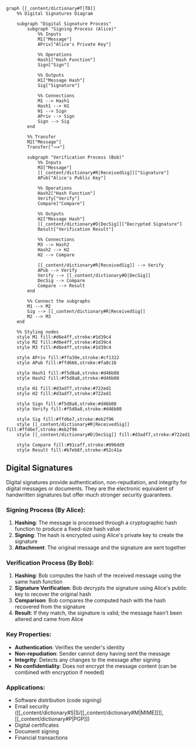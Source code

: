```mermaid
graph [[_content/dictionary#T|TD]]
    %% Digital Signatures Diagram

    subgraph "Digital Signature Process"
        subgraph "Signing Process (Alice)"
            %% Inputs
            M1["Message"]
            APriv["Alice's Private Key"]

            %% Operations
            Hash1["Hash Function"]
            Sign["Sign"]

            %% Outputs
            H1["Message Hash"]
            Sig["Signature"]

            %% Connections
            M1 --> Hash1
            Hash1 --> H1
            H1 --> Sign
            APriv --> Sign
            Sign --> Sig
        end

        %% Transfer
        M2["Message"] 
        Transfer["⟹"]

        subgraph "Verification Process (Bob)"
            %% Inputs
            M3["Message"]
            [[_content/dictionary#R|ReceivedSig]]["Signature"]
            APub["Alice's Public Key"]

            %% Operations
            Hash2["Hash Function"]
            Verify["Verify"]
            Compare["Compare"]

            %% Outputs
            H2["Message Hash"]
            [[_content/dictionary#D|DecSig]]["Decrypted Signature"]
            Result["Verification Result"]

            %% Connections
            M3 --> Hash2
            Hash2 --> H2
            H2 --> Compare

            [[_content/dictionary#R|ReceivedSig]] --> Verify
            APub --> Verify
            Verify --> [[_content/dictionary#D|DecSig]]
            DecSig --> Compare
            Compare --> Result
        end

        %% Connect the subgraphs
        M1 --> M2
        Sig --> [[_content/dictionary#R|ReceivedSig]]
        M2 --> M3
    end

    %% Styling nodes
    style M1 fill:#d6e4ff,stroke:#1d39c4
    style M2 fill:#d6e4ff,stroke:#1d39c4
    style M3 fill:#d6e4ff,stroke:#1d39c4

    style APriv fill:#ffa39e,stroke:#cf1322
    style APub fill:#ffd666,stroke:#fa8c16

    style Hash1 fill:#f5d8a8,stroke:#d46b08
    style Hash2 fill:#f5d8a8,stroke:#d46b08

    style H1 fill:#d3adf7,stroke:#722ed1
    style H2 fill:#d3adf7,stroke:#722ed1

    style Sign fill:#f5d8a8,stroke:#d46b08
    style Verify fill:#f5d8a8,stroke:#d46b08

    style Sig fill:#ffd6e7,stroke:#eb2f96
    style [[_content/dictionary#R|ReceivedSig]] fill:#ffd6e7,stroke:#eb2f96
    style [[_content/dictionary#D|DecSig]] fill:#d3adf7,stroke:#722ed1

    style Compare fill:#91caff,stroke:#096dd9
    style Result fill:#b7eb8f,stroke:#52c41a
```

## Digital Signatures

Digital signatures provide authentication, non-repudiation, and integrity for digital messages or documents. They are the electronic equivalent of handwritten signatures but offer much stronger security guarantees.

### Signing Process (By Alice):
1. **Hashing**: The message is processed through a cryptographic hash function to produce a fixed-size hash value
2. **Signing**: The hash is encrypted using Alice's private key to create the signature
3. **Attachment**: The original message and the signature are sent together

### Verification Process (By Bob):
1. **Hashing**: Bob computes the hash of the received message using the same hash function
2. **Signature Verification**: Bob decrypts the signature using Alice's public key to recover the original hash
3. **Comparison**: Bob compares the computed hash with the hash recovered from the signature
4. **Result**: If they match, the signature is valid; the message hasn't been altered and came from Alice

### Key Properties:
- **Authentication**: Verifies the sender's identity
- **Non-repudiation**: Sender cannot deny having sent the message
- **Integrity**: Detects any changes to the message after signing
- **No confidentiality**: Does not encrypt the message content (can be combined with encryption if needed)

### Applications:
- Software distribution (code signing)
- Email security ([[_content/dictionary#S|S/[[_content/dictionary#M|MIME]]]], [[_content/dictionary#P|PGP]])
- Digital certificates
- Document signing
- Financial transactions 
